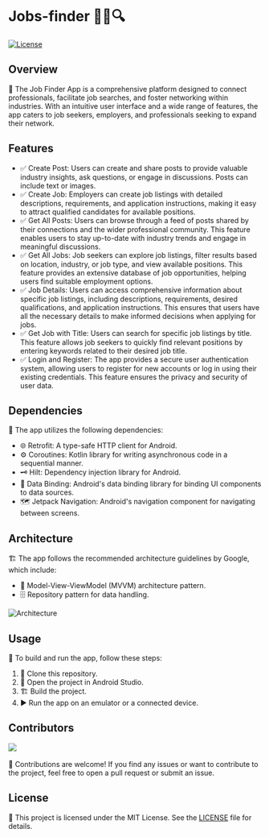 # Jobs-finder 👨‍💼🔍

[![License](https://img.shields.io/badge/License-MIT-blue.svg)](https://opensource.org/licenses/MIT)

## Overview

📱 The Job Finder App is a comprehensive platform designed to connect professionals, facilitate job searches, and foster networking within industries. With an intuitive user interface and a wide range of features, the app caters to job seekers, employers, and professionals seeking to expand their network.

## Features

- ✅ Create Post: Users can create and share posts to provide valuable industry insights, ask questions, or engage in discussions. Posts can include text or images.
- ✅ Create Job: Employers can create job listings with detailed descriptions, requirements, and application instructions, making it easy to attract qualified candidates for available positions.
- ✅ Get All Posts: Users can browse through a feed of posts shared by their connections and the wider professional community. This feature enables users to stay up-to-date with industry trends and engage in meaningful discussions.
- ✅ Get All Jobs: Job seekers can explore job listings, filter results based on location, industry, or job type, and view available positions. This feature provides an extensive database of job opportunities, helping users find suitable employment options.
- ✅ Job Details: Users can access comprehensive information about specific job listings, including descriptions, requirements, desired qualifications, and application instructions. This ensures that users have all the necessary details to make informed decisions when applying for jobs.
- ✅ Get Job with Title: Users can search for specific job listings by title. This feature allows job seekers to quickly find relevant positions by entering keywords related to their desired job title.
- ✅ Login and Register: The app provides a secure user authentication system, allowing users to register for new accounts or log in using their existing credentials. This feature ensures the privacy and security of user data.


## Dependencies

🔧 The app utilizes the following dependencies:

- 🌐 Retrofit: A type-safe HTTP client for Android.
- ⚙️ Coroutines: Kotlin library for writing asynchronous code in a sequential manner.
- 🗝️ Hilt: Dependency injection library for Android.
- 🎨 Data Binding: Android's data binding library for binding UI components to data sources.
- 🗺️ Jetpack Navigation: Android's navigation component for navigating between screens.

## Architecture

🏗️ The app follows the recommended architecture guidelines by Google, which include:

- 🏢 Model-View-ViewModel (MVVM) architecture pattern.
- 🗄️ Repository pattern for data handling.



![Architecture](https://developer.android.com/static/topic/libraries/architecture/images/mad-arch-overview-ui.png)


## Usage

🔨 To build and run the app, follow these steps:

1. 🔀 Clone this repository.
2. 🏢 Open the project in Android Studio.
3. 🏗️ Build the project.
4. ▶️ Run the app on an emulator or a connected device.




## Contributors
<a href="https://github.com/The-Cupcake-team/Jobs-finder/graphs/contributors">
  <img src="https://contrib.rocks/image?repo=The-Cupcake-team/Jobs-finder" />
</a>
<br>
<br>
🤝 Contributions are welcome! If you find any issues or want to contribute to the project, feel free to open a pull request or submit an issue.


## License

📄 This project is licensed under the MIT License. See the [LICENSE](LICENSE) file for details.
